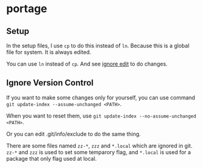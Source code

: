# portage

## Setup

In the setup files, I use `cp` to do this instead of `ln`. Because this is a global file for system. It is always
edited.

You can use `ln` instead of `cp`. And see [ignore edit](#ignore-version-control) to do changes.

## Ignore Version Control

If you want to make some changes only for yourself, you can use command `git update-index --assume-unchanged <PATH>`.

When you want to reset them, use `git update-index --no-assume-unchanged <PATH>`.

Or you can edit .git/info/exclude to do the same thing.

There are some files named `zz-*`, `zzz` and `*.local` which are ignored in git. `zz-*` and `zzz` is used to set some
temparory flag, and `*.local` is used for a package that only flag used at local.
